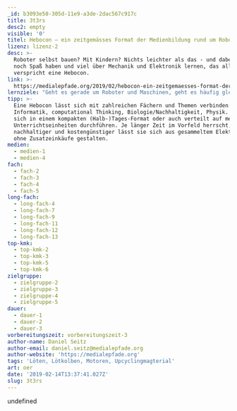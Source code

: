 ```yaml
---
_id: b3093e50-305d-11e9-a3de-2dac567c917c
title: 3t3rs
desc2: empty
visible: '0'
titel: Hebocon – ein zeitgemässes Format der Medienbildung rund um Robotik
lizenz: lizenz-2
desc: >-
  Roboter selbst bauen? Mit Kindern? Nichts leichter als das - und dabei auch
  noch Spaß haben und viel über Mechanik und Elektronik lernen, das alles
  verspricht eine Hebocon.
link: >-
  https://medialepfade.org/2019/02/hebocon-ein-zeitgemaesses-format-der-medienbildung-rund-um-robotik/
lernziele: "Geht es gerade um Roboter und Maschinen, geht es häufig gleich um die großen Themen: Zukunft der Arbeit, Maschinen-Lernen, Künstliche Intelligenz uvm.\r\nDem gegenüber verspricht die Hebocon einen gänzlich anderen Ansatz: mit großer Freude werden „Low-tech-Roboter” gebaut, die in einem lustigen Schaukampf gegeneinander antreten. So können spielerisch viele Grundkentnisse der Mechanik und der Elektronik erlernt werden, ein eigener Zugang zum Medium „Robotik” gefunden werden ohne das Thema gleich mit komplexen gesellschaftlichen Herausforderungen und Dysthopien zu überlagern. Je nach Altersstufe können sich natürlich dennoch Gespräche um diese Themenkomplexe entwickeln und so ein Zugang gefunden werden zu den Themen, die Kinder und Jugendliche rund um Roboter beschäftigen.\r\nEine Hebocon ist zweistufig: im ersten Teil wird handlungsorientiert ein eigener Roboter erschaffen, dieser Prozess sollte begleitet werden durch Erwachsene, insbesondere bei Tätigkeiten wie Löten. Je nach Materialpool und -auswahl können hier auch zentrale Nachhaltigkeitsthemen eingeflochten und thematisiert werden. Im zweiten Teil gibt es dann den großen Showdown, wo alle Roboter nacheinander gegeneinander antreten und den besten „shitty” Roboter ermitteln, der mit möglichst wenig Technologie seine Gegner in einer Art Sumo-Kampf bezwingen kann. Dieser Teil lebt von Inszenierung und Moderation."
tipp: >-
  Eine Hebocon lässt sich mit zahlreichen Fächern und Themen verbinden:
  Informatik, computational Thinking, Biologie/Nachhaltigkeit, Physik. Sie lässt
  sich in einem kompakten (Halb-)Tages-Format oder auch verteilt auf mehrere
  Unterrichtseinheiten durchführen. Je länger Zeit im Vorfeld herrscht, desto
  nachhaltiger und kostengünstiger lässt sie sich aus gesammeltem Elektroschrott
  ohne Zusatzeinkäufe gestalten.
medien:
  - medien-1
  - medien-4
fach:
  - fach-2
  - fach-3
  - fach-4
  - fach-5
long-fach:
  - long-fach-4
  - long-fach-7
  - long-fach-9
  - long-fach-11
  - long-fach-12
  - long-fach-13
top-kmk:
  - top-kmk-2
  - top-kmk-3
  - top-kmk-5
  - top-kmk-6
zielgruppe:
  - zielgruppe-2
  - zielgruppe-3
  - zielgruppe-4
  - zielgruppe-5
dauer:
  - dauer-1
  - dauer-2
  - dauer-3
vorbereitungszeit: vorbereitungszeit-3
author-name: Daniel Seitz
author-email: daniel.seitz@medialepfade.org
author-website: 'https://medialepfade.org'
tags: 'Löten, Lötkolben, Motoren, Upcyclingmagterial'
art: oer
date: '2019-02-14T13:37:41.027Z'
slug: 3t3rs
---
```

undefined
